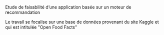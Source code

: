 Etude de faisabilité d’une application basée sur un moteur de recommandation

Le travail se focalise sur une base de données provenant du site Kaggle et qui est intitulée "Open Food Facts"